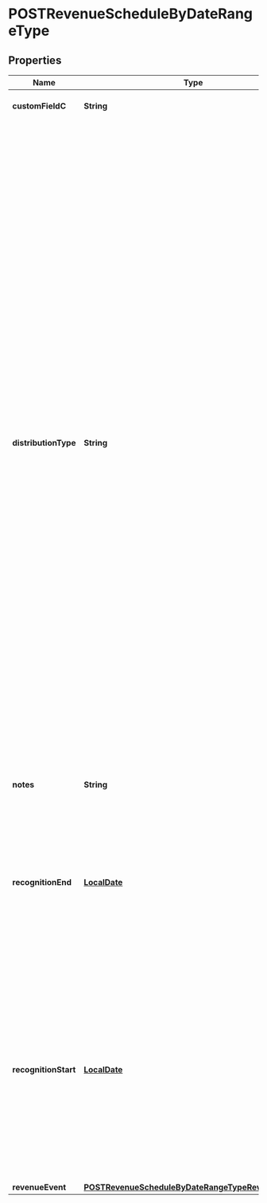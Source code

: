 
# POSTRevenueScheduleByDateRangeType

## Properties
Name | Type | Description | Notes
------------ | ------------- | ------------- | -------------
**customFieldC** | **String** | Any custom fields defined for this object.  |  [optional]
**distributionType** | **String** | How you want to distribute the revenue. The distribution types are:  * Daily Distribution: Distributes revenue evenly across each day between the recognitionStart and recognitionEnd dates. * Monthly Distribution (Back Load): Back loads the revenue so you distribute the monthly amount in the partial month at the end only. * Monthly Distribution (Front Load): Front loads the revenue so you distribute the monthly amount in the partial month at the beginning only. * Monthly Distribution (Proration by Days): Splits the revenue amount between the two partial months.  See [Components and Configuration Options](https://knowledgecenter.zuora.com/CC_Finance/Revenue_Recognition/Revenue_Rule_Models/C_Revenue_Rule_Model_Components#Distribution) for more information about Front Load, Back Load, and Proration by Days for Monthly Distribution.  **Note:** To use any of the Monthly Distribution options, you must have the \&quot;Monthly recognition over time\&quot; model enabled in **Settings &gt; Z-Finance Settings &gt; Manage Revenue Recognition Models**.   |  [optional]
**notes** | **String** | Additional information about this record.  |  [optional]
**recognitionEnd** | [**LocalDate**](LocalDate.md) | The end date of a recognition period in &#x60;YYYY-MM-DD&#x60; format.   The maximum difference of the &#x60;recognitionStart&#x60; and &#x60;recognitionEnd&#x60; date fields is equal to 250 multiplied by the length of an accounting period.  | 
**recognitionStart** | [**LocalDate**](LocalDate.md) | The start date of a recognition period in &#x60;YYYY-MM-DD&#x60; format.  If there is a closed accounting period between the &#x60;recognitionStart&#x60; and &#x60;recognitionEnd&#x60; dates, the revenue that would be placed in the closed accounting period is instead placed in the next open accounting period.  | 
**revenueEvent** | [**POSTRevenueScheduleByDateRangeTypeRevenueEvent**](POSTRevenueScheduleByDateRangeTypeRevenueEvent.md) |  |  [optional]



